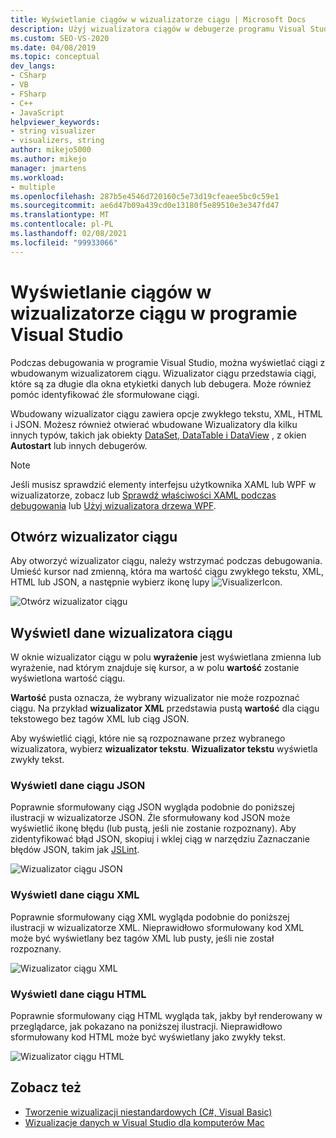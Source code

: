 ```yaml
---
title: Wyświetlanie ciągów w wizualizatorze ciągu | Microsoft Docs
description: Użyj wizualizatora ciągów w debugerze programu Visual Studio, aby wyświetlić ciągi tekstowe, XML, HTML i JSON. Można wyświetlać inne typy obiektów, w tym zestawy danych i DataTable.
ms.custom: SEO-VS-2020
ms.date: 04/08/2019
ms.topic: conceptual
dev_langs:
- CSharp
- VB
- FSharp
- C++
- JavaScript
helpviewer_keywords:
- string visualizer
- visualizers, string
author: mikejo5000
ms.author: mikejo
manager: jmartens
ms.workload:
- multiple
ms.openlocfilehash: 287b5e4546d720160c5e73d19cfeaee5bc0c59e1
ms.sourcegitcommit: ae6d47b09a439cd0e13180f5e89510e3e347fd47
ms.translationtype: MT
ms.contentlocale: pl-PL
ms.lasthandoff: 02/08/2021
ms.locfileid: "99933066"
---
```

# <a name="view-strings-in-a-string-visualizer-in-visual-studio"></a>Wyświetlanie ciągów w wizualizatorze ciągu w programie Visual Studio

Podczas debugowania w programie Visual Studio, można wyświetlać ciągi z wbudowanym wizualizatorem ciągu. Wizualizator ciągu przedstawia ciągi, które są za długie dla okna etykietki danych lub debugera. Może również pomóc identyfikować źle sformułowane ciągi.

Wbudowany wizualizator ciągu zawiera opcje zwykłego tekstu, XML, HTML i JSON. Możesz również otwierać wbudowane Wizualizatory dla kilku innych typów, takich jak obiekty [DataSet, DataTable i DataView](../debugger/dataset-visualizer-dialog-box.md) , z okien **Autostart** lub innych debugerów.

> [!NOTE]
> Jeśli musisz sprawdzić elementy interfejsu użytkownika XAML lub WPF w wizualizatorze, zobacz lub [Sprawdź właściwości XAML podczas debugowania](../xaml-tools/inspect-xaml-properties-while-debugging.md) lub [Użyj wizualizatora drzewa WPF](../debugger/how-to-use-the-wpf-tree-visualizer.md).

## <a name="open-a-string-visualizer"></a>Otwórz wizualizator ciągu

Aby otworzyć wizualizator ciągu, należy wstrzymać podczas debugowania. Umieść kursor nad zmienną, która ma wartość ciągu zwykłego tekstu, XML, HTML lub JSON, a następnie wybierz ikonę lupy ![VisualizerIcon](../debugger/media/dbg-tips-visualizer-icon.png "Ikona wizualizatora").

![Otwórz wizualizator ciągu](../debugger/media/dbg-tips-string-visualizers.png "Otwórz wizualizator ciągu")

## <a name="view-string-visualizer-data"></a>Wyświetl dane wizualizatora ciągu

W oknie wizualizator ciągu w polu **wyrażenie** jest wyświetlana zmienna lub wyrażenie, nad którym znajduje się kursor, a w polu **wartość** zostanie wyświetlona wartość ciągu.

**Wartość** pusta oznacza, że wybrany wizualizator nie może rozpoznać ciągu. Na przykład **wizualizator XML** przedstawia pustą **wartość** dla ciągu tekstowego bez tagów XML lub ciąg JSON.

Aby wyświetlić ciągi, które nie są rozpoznawane przez wybranego wizualizatora, wybierz **wizualizator tekstu**. **Wizualizator tekstu** wyświetla zwykły tekst.

### <a name="view-json-string-data"></a>Wyświetl dane ciągu JSON

Poprawnie sformułowany ciąg JSON wygląda podobnie do poniższej ilustracji w wizualizatorze JSON. Źle sformułowany kod JSON może wyświetlić ikonę błędu (lub pustą, jeśli nie zostanie rozpoznany). Aby zidentyfikować błąd JSON, skopiuj i wklej ciąg w narzędziu Zaznaczanie błędów JSON, takim jak [JSLint](https://www.jslint.com/).

![Wizualizator ciągu JSON](../debugger/media/dbg-tips-string-visualizer-json.png "Wizualizator ciągu JSON")

### <a name="view-xml-string-data"></a>Wyświetl dane ciągu XML

Poprawnie sformułowany ciąg XML wygląda podobnie do poniższej ilustracji w wizualizatorze XML. Nieprawidłowo sformułowany kod XML może być wyświetlany bez tagów XML lub pusty, jeśli nie został rozpoznany.

![Wizualizator ciągu XML](../debugger/media/dbg-string-visualizers-xml.png "Wizualizator ciągu XML")

### <a name="view-html-string-data"></a>Wyświetl dane ciągu HTML

Poprawnie sformułowany ciąg HTML wygląda tak, jakby był renderowany w przeglądarce, jak pokazano na poniższej ilustracji. Nieprawidłowo sformułowany kod HTML może być wyświetlany jako zwykły tekst.

![Wizualizator ciągu HTML](../debugger/media/dbg-string-visualizers-html.png "Wizualizator ciągu HTML")

## <a name="see-also"></a>Zobacz też

- [Tworzenie wizualizacji niestandardowych (C#, Visual Basic)](../debugger/create-custom-visualizers-of-data.md)
- [Wizualizacje danych w Visual Studio dla komputerów Mac](/visualstudio/mac/data-visualizations)
